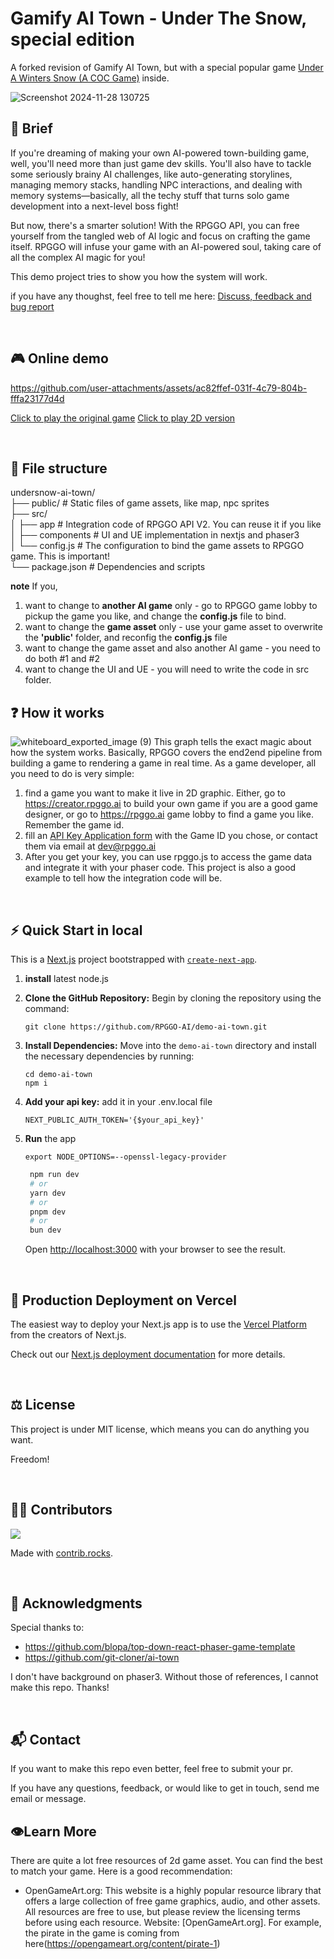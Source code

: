 # Gamify AI Town - Under The Snow, special edition

A forked revision of Gamify AI Town, but with a special popular game [Under A Winters Snow (A COC Game)](https://rpggo.ai/game/7411057c-43a0-4fbb-b4b8-f0b02ba3cb02) inside.

![Screenshot 2024-11-28 130725](https://github.com/user-attachments/assets/cc8902e8-7637-448c-a350-c6a41f393cc6)



## 📖 Brief
If you're dreaming of making your own AI-powered town-building game, well, you'll need more than just game dev skills. You'll also have to tackle some seriously brainy AI challenges, like auto-generating storylines, managing memory stacks, handling NPC interactions, and dealing with memory systems—basically, all the techy stuff that turns solo game development into a next-level boss fight!

But now, there's a smarter solution! With the RPGGO API, you can free yourself from the tangled web of AI logic and focus on crafting the game itself. RPGGO will infuse your game with an AI-powered soul, taking care of all the complex AI magic for you!

This demo project tries to show you how the system will work.

if you have any thoughst, feel free to tell me here: [Discuss, feedback and bug report](https://github.com/codingtmd/gamify-ai-town/issues/7)

<br>

## 🎮 Online demo




https://github.com/user-attachments/assets/ac82ffef-031f-4c79-804b-fffa23177d4d

[Click to play the original game](https://rpggo.ai/game/7411057c-43a0-4fbb-b4b8-f0b02ba3cb02) 
[Click to play 2D version](https://gamify-ai-town.vercel.app/)

<br>

## 📂 File structure

undersnow-ai-town/ <br>
├── public/                # Static files of game assets, like map, npc sprites <br>
├── src/                   
│   ├── app                # Integration code of RPGGO API V2. You can reuse it if you like <br>
│   ├── components         # UI and UE implementation in nextjs and phaser3 <br>
│   └── config.js          # The configuration to bind the game assets to RPGGO game. This is important! <br>
└── package.json           # Dependencies and scripts <br>

**note** If you,
1. want to change to **another AI game** only - go to RPGGO game lobby to pickup the game you like, and change the **config.js** file to bind.
2. want to change the **game asset** only - use your game asset to overwrite the **'public'** folder, and reconfig the **config.js** file
3. want to change the game asset and also another AI game - you need to do both #1 and #2
4. want to change the UI and UE - you will need to write the code in src folder.

## ❓ How it works

![whiteboard_exported_image (9)](https://github.com/user-attachments/assets/d2e29010-3b02-4bde-878e-fb697645c55e)
This graph tells the exact magic about how the system works. Basically, RPGGO covers the end2end pipeline from building a game to rendering a game in real time. As a game developer, all you need to do is very simple:
1. find a game you want to make it live in 2D graphic. Either, go to https://creator.rpggo.ai to build your own game if you are a good game designer, or go to https://rpggo.ai game lobby to find a game you like. Remember the game id.
2. fill an [API Key Application form](https://forms.gle/SgYbkZE2aDj38mhT9) with the Game ID you chose, or contact them via email at [dev@rpggo.ai](mailto:dev@rpggo.ai)
3. After you get your key, you can use rpggo.js to access the game data and integrate it with your phaser code. This project is also a good example to tell how the integration code will be.

<br>

## ⚡️ Quick Start in local
This is a [Next.js](https://nextjs.org/) project bootstrapped with [`create-next-app`](https://github.com/vercel/next.js/tree/canary/packages/create-next-app).

1. **install** latest node.js

2. **Clone the GitHub Repository:** Begin by cloning the repository using the command:

   ```
   git clone https://github.com/RPGGO-AI/demo-ai-town.git
   ```

3. **Install Dependencies:** Move into the `demo-ai-town` directory and install the necessary dependencies by running:

   ```
   cd demo-ai-town
   npm i
   ```

4. **Add your api key:** add it in your .env.local file
   
   ```.env.local
   NEXT_PUBLIC_AUTH_TOKEN='{$your_api_key}'
   ```


5. **Run** the app
   ```
   export NODE_OPTIONS=--openssl-legacy-provider
   ```

   ```bash
    npm run dev
    # or
    yarn dev
    # or
    pnpm dev
    # or
    bun dev
    ```

   Open [http://localhost:3000](http://localhost:3000) with your browser to see the result.



<br>

## 🐳 Production Deployment on Vercel

The easiest way to deploy your Next.js app is to use the [Vercel Platform](https://vercel.com/new?utm_medium=default-template&filter=next.js&utm_source=create-next-app&utm_campaign=create-next-app-readme) from the creators of Next.js.

Check out our [Next.js deployment documentation](https://nextjs.org/docs/deployment) for more details.

<br>

## ⚖️ License

This project is under MIT license, which means you can do anything you want.

Freedom!

<br>

## 👨‍💻‍ Contributors


<a href="https://github.com/codingtmd/gamify-ai-town/graphs/contributors">
  <img src="https://contrib.rocks/image?repo=codingtmd/gamify-ai-town" />
</a>

Made with [contrib.rocks](https://contrib.rocks).

<br>

## 🤝 Acknowledgments
Special thanks to:
 - https://github.com/blopa/top-down-react-phaser-game-template
 - https://github.com/git-cloner/ai-town

I don't have background on phaser3. Without those of references, I cannot make this repo. Thanks!

<br>

## 📬 Contact

If you want to make this repo even better, feel free to submit your pr.

If you have any questions, feedback, or would like to get in touch, send me email or message. 


## 👁️Learn More

There are quite a lot free resources of 2d game asset. You can find the best to match your game. Here is a good recommendation:

- OpenGameArt.org: This website is a highly popular resource library that offers a large collection of free game graphics, audio, and other assets. All resources are free to use, but please review the licensing terms before using each resource. Website: [OpenGameArt.org]. For example, the pirate in the game is coming from here(https://opengameart.org/content/pirate-1) 
